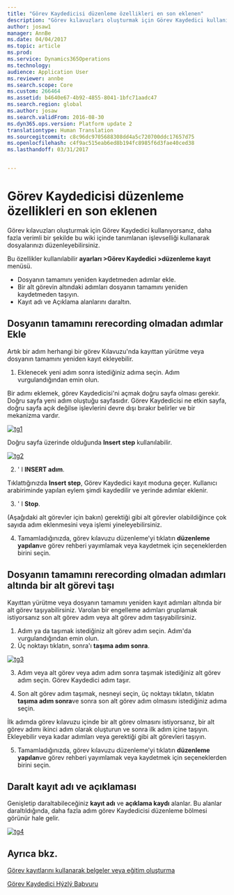 ```yaml
---
title: "Görev Kaydedicisi düzenleme özellikleri en son eklenen"
description: "Görev kılavuzları oluşturmak için Görev Kaydedici kullanıyorsanız, daha fazla verimli bir şekilde bu wiki içinde tanımlanan işlevselliği kullanarak dosyalarınızı düzenleyebilirsiniz."
author: josaw1
manager: AnnBe
ms.date: 04/04/2017
ms.topic: article
ms.prod: 
ms.service: Dynamics365Operations
ms.technology: 
audience: Application User
ms.reviewer: annbe
ms.search.scope: Core
ms.custom: 266464
ms.assetid: b4640e67-4b92-4855-8041-1bfc71aadc47
ms.search.region: global
ms.author: josaw
ms.search.validFrom: 2016-08-30
ms.dyn365.ops.version: Platform update 2
translationtype: Human Translation
ms.sourcegitcommit: c8c96dc9705688308dd4a5c720700ddc17657d75
ms.openlocfilehash: c4f9ac515eab6ed8b194fc8985f6d3fae40ced38
ms.lasthandoff: 03/31/2017


---
```


# <a name="recently-added-editing-features-in-task-recorder"></a>Görev Kaydedicisi düzenleme özellikleri en son eklenen

Görev kılavuzları oluşturmak için Görev Kaydedici kullanıyorsanız, daha fazla verimli bir şekilde bu wiki içinde tanımlanan işlevselliği kullanarak dosyalarınızı düzenleyebilirsiniz.

Bu özellikler kullanılabilir **ayarları &gt;Görev Kaydedici &gt;düzenleme kayıt** menüsü.

-   Dosyanın tamamını yeniden kaydetmeden adımlar ekle.
-   Bir alt görevin altındaki adımları dosyanın tamamını yeniden kaydetmeden taşıyın.
-   Kayıt adı ve Açıklama alanlarını daraltın.

## <a name="insert-steps-without-rerecording-the-entire-file"></a>Dosyanın tamamını rerecording olmadan adımlar Ekle
Artık bir adım herhangi bir görev Kılavuzu'nda kayıttan yürütme veya dosyanın tamamını yeniden kayıt ekleyebilir.

1.  Eklenecek yeni adım sonra istediğiniz adıma seçin. Adım vurgulandığından emin olun.

Bir adımı eklemek, görev Kaydedicisi'ni açmak doğru sayfa olması gerekir. Doğru sayfa yeni adım oluştuğu sayfasıdır. Görev Kaydedicisi ne etkin sayfa, doğru sayfa açık değilse işlevlerini devre dışı bırakır belirler ve bir mekanizma vardır. 

[![tg1](./media/tg1.png)](./media/tg1.png) 


Doğru sayfa üzerinde olduğunda **Insert step** kullanılabilir.

[![tg2](./media/tg2-231x300.png)](./media/tg2.png)

2. ' I **INSERT adım**.

Tıklattığınızda **Insert step**, Görev Kaydedici kayıt moduna geçer. Kullanıcı arabiriminde yapılan eylem şimdi kaydedilir ve yerinde adımlar eklenir.

3. ' I **Stop**.

(Aşağıdaki alt görevler için bakın) gerektiği gibi alt görevler olabildiğince çok sayıda adım eklenmesini veya işlemi yineleyebilirsiniz.

4. Tamamladığınızda, görev kılavuzu düzenleme'yi tıklatın **düzenleme yapılan**ve görev rehberi yayımlamak veya kaydetmek için seçeneklerden birini seçin.

## <a name="move-steps-under-a-subtask-without-rerecording-the-entire-file"></a>Dosyanın tamamını rerecording olmadan adımları altında bir alt görevi taşı
Kayıttan yürütme veya dosyanın tamamını yeniden kayıt adımları altında bir alt görev taşıyabilirsiniz. Varolan bir engelleme adımları gruplamak istiyorsanız son alt görev adım veya alt görev adım taşıyabilirsiniz.

1.  Adım ya da taşımak istediğiniz alt görev adım seçin. Adım'da vurgulandığından emin olun.
2.  Üç noktayı tıklatın, sonra'ı **taşıma adım sonra**.

[![tg3](./media/tg3.png)](./media/tg3.png)

3. Adım veya alt görev veya adım adım sonra taşımak istediğiniz alt görev adım seçin. Görev Kaydedici adım taşır.

4. Son alt görev adım taşımak, nesneyi seçin, üç noktayı tıklatın, tıklatın **taşıma adım sonra**ve sonra son alt görev adım olmasını istediğiniz adıma seçin.

İlk adımda görev kılavuzu içinde bir alt görev olmasını istiyorsanız, bir alt görev adımı ikinci adım olarak oluşturun ve sonra ilk adım içine taşıyın. Ekleyebilir veya kadar adımları veya gerektiği gibi alt görevleri taşıyın.

5. Tamamladığınızda, görev kılavuzu düzenleme'yi tıklatın **düzenleme yapılan**ve görev rehberi yayımlamak veya kaydetmek için seçeneklerden birini seçin.

## <a name="collapse-recording-name-and-description"></a>Daralt kayıt adı ve açıklaması
Genişletip daraltabileceğiniz **kayıt adı** ve **açıklama kaydı** alanlar. Bu alanlar daraltıldığında, daha fazla adım görev Kaydedicisi düzenleme bölmesi görünür hale gelir. 

[![tg4](./media/tg4-300x252.png)](./media/tg4.png)  

<a name="see-also"></a>Ayrıca bkz.
--------

[Görev kayıtlarını kullanarak belgeler veya eğitim oluşturma](/dynamics365/operations/dev-itpro/user-interface/task-recorder)

[Görev Kaydedici Hýzlý Baþvuru](/dynamics365/operations/dev-itpro/user-interface/task-recorder-quick-reference)


